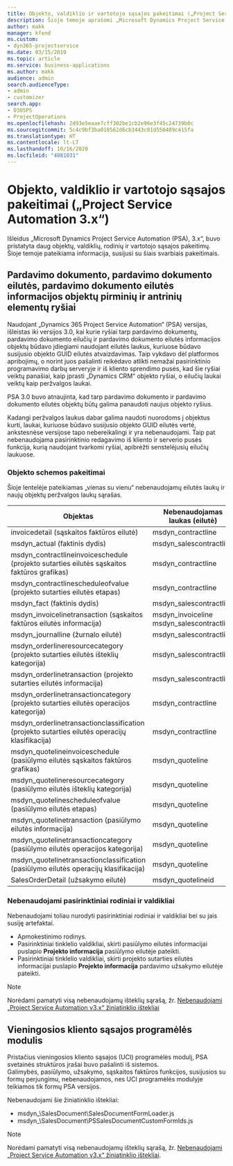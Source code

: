 ```yaml
---
title: Objekto, valdiklio ir vartotojo sąsajos pakeitimai („Project Service Automation 3.x“)
description: Šioje temoje aprašomi „Microsoft Dynamics Project Service Automation 3.x“ skirti sprendimo pakeitimai.
author: makk
manager: kfend
ms.custom:
- dyn365-projectservice
ms.date: 03/15/2019
ms.topic: article
ms.service: business-applications
ms.author: makk
audience: admin
search.audienceType:
- admin
- customizer
search.app:
- D365PS
- ProjectOperations
ms.openlocfilehash: 2d93e5eaae7cff302be1cb2e96e3f45c24739b0c
ms.sourcegitcommit: 5c4c9bf3ba018562d6cb3443c01d550489c415fa
ms.translationtype: HT
ms.contentlocale: lt-LT
ms.lasthandoff: 10/16/2020
ms.locfileid: "4081031"
---
```

# <a name="entity-control-and-user-interface-changes-project-service-automation-3x"></a>Objekto, valdiklio ir vartotojo sąsajos pakeitimai („Project Service Automation 3.x“)
Išleidus „Microsoft Dynamics Project Service Automation (PSA), 3.x“, buvo pristatyta daug objektų, valdiklių, rodinių ir vartotojo sąsajos pakeitimų. Šioje temoje pateikiama informacija, susijusi su šiais svarbiais pakeitimais.

## <a name="parent-child-relationships-for-sales-document-sales-document-line-sales-document-line-detail-entities"></a>Pardavimo dokumento, pardavimo dokumento eilutės, pardavimo dokumento eilutės informacijos objektų pirminių ir antrinių elementų ryšiai
Naudojant „Dynamics 365 Project Service Automation“ (PSA) versijas, išleistas iki versijos 3.0, kai kurie ryšiai tarp pardavimo dokumentų, pardavimo dokumento eilučių ir pardavimo dokumento eilutės informacijos objektų būdavo įdiegiami naudojant eilutės laukus, kuriuose būdavo susijusio objekto GUID eilutės atvaizdavimas. Taip vykdavo dėl platformos apribojimų, o norint juos pašalinti reikėdavo atlikti nemažai pasirinktinio programavimo darbų serveryje ir iš kliento sprendimo pusės, kad šie ryšiai veiktų panašiai, kaip įprasti „Dynamics CRM“ objekto ryšiai, o eilučių laukai veiktų kaip peržvalgos laukai.

PSA 3.0 buvo atnaujinta, kad tarp pardavimo dokumento ir pardavimo dokumento eilutės objektų būtų galima panaudoti naujus objekto ryšius.

Kadangi peržvalgos laukus dabar galima naudoti nuorodoms į objektus kurti, laukai, kuriuose būdavo susijusio objekto GUID eilutės vertė, ankstesnėse versijose tapo nebereikalingi ir yra nebenaudojami. Taip pat nebenaudojama pasirinktinio redagavimo iš kliento ir serverio pusės funkcija, kurią naudojant tvarkomi ryšiai, apibrėžti senstelėjusių eilučių laukuose.

### <a name="entity-schema-changes"></a>Objekto schemos pakeitimai
Šioje lentelėje pateikiamas „vienas su vienu“ nebenaudojamų eilutės laukų ir naujų objektų peržvalgos laukų sąrašas. 

 Objektas |   Nebenaudojamas laukas (eilutė) | Naujas laukas (peržvalga)
--- | --- | ---
invoicedetail (sąskaitos faktūros eilutė) |  msdyn_contractline |    msdyn_contractlineid
msdyn_actual (faktinis dydis) | msdyn_salescontractline |   msdyn_salescontractlineid
msdyn_contractlineinvoiceschedule (projekto sutarties eilutės sąskaitos faktūros grafikas) |    msdyn_contractline |    msdyn_contractlineid
msdyn_contractlinescheduleofvalue (projekto sutarties eilutės etapas) |   msdyn_contractline |    msdyn_contractlineid
msdyn_fact (faktinis dydis) | msdyn_salescontractline |   msdyn_salescontractlineid
msdyn_invoicelinetransaction (sąskaitos faktūros eilutės informacija) | msdyn_invoiceline <br> msdyn_salescontractline | msdyn_invoicelineid <br> msdyn_salescontractlineid
msdyn_journalline (žurnalo eilutė) |  msdyn_salescontractline |   msdyn_salescontractlineid
msdyn_orderlineresourcecategory (projekto sutarties eilutės išteklių kategorija) | msdyn_salescontractline |   msdyn_contractlineid
msdyn_orderlinetransaction (projekto sutarties eilutės informacija) | msdyn_salescontractline |   msdyn_salescontractlineid
msdyn_orderlinetransactioncategory (projekto sutarties eilutės operacijos kategorija) |   msdyn_contractline |    msdyn_contractlineid
msdyn_orderlinetransactionclassification (projekto sutarties eilutės operacijų klasifikacija) |   msdyn_contractline |    msdyn_contractlineid
msdyn_quotelineinvoiceschedule (pasiūlymo eilutės sąskaitos faktūros grafikas) |  msdyn_quoteline |   msdyn_quotelineid
msdyn_quotelineresourcecategory (pasiūlymo eilutės išteklių kategorija) |    msdyn_quoteline |   msdyn_quotelineid
msdyn_quotelinescheduleofvalue (pasiūlymo eilutės etapas) | msdyn_quoteline |   msdyn_quotelineid
msdyn_quotelinetransaction (pasiūlymo eilutės informacija) |    msdyn_quoteline |   msdyn_quotelineid
msdyn_quotelinetransactioncategory (pasiūlymo eilutės operacijos kategorija) |  msdyn_quoteline |   msdyn_quotelineid
msdyn_quotelinetransactionclassification (pasiūlymo eilutės operacijų klasifikacija) |  msdyn_quoteline |   msdyn_quotelineid
SalesOrderDetail (užsakymo eilutė) | msdyn_quotelineid | msdyn_quoteline 

### <a name="deprecated-custom-views-and-controls"></a>Nebenaudojami pasirinktiniai rodiniai ir valdikliai
Nebenaudojami toliau nurodyti pasirinktiniai rodiniai ir valdikliai bei su jais susiję artefaktai.

- Apmokestinimo rodinys.
- Pasirinktiniai tinklelio valdikliai, skirti pasiūlymo eilutės informacijai puslapio **Projekto informacija** pasiūlymo eilutėje pateikti.
- Pasirinktiniai tinklelio valdikliai, skirti projekto sutarties eilutės informacijai puslapio **Projekto informacija** pardavimo užsakymo eilutėje pateikti.

> [!NOTE]
> Norėdami pamatyti visą nebenaudojamų išteklių sąrašą, žr. [Nebenaudojami „Project Service Automation v3.x“ žiniatinklio ištekliai](../developer-guides/web-resources-deprecated-v3.x.md)

## <a name="unified-client-interface-app-module"></a>Vieningosios kliento sąsajos programėlės modulis
Pristačius vieningosios kliento sąsajos (UCI) programėlės modulį, PSA svetainės struktūros įrašai buvo pašalinti iš sistemos.  
Galimybės, pasiūlymo, užsakymo, sąskaitos faktūros funkcijos, susijusios su formų perjungimu, nebenaudojamos, nes UCI programėlės modulyje teikiamos tik formų PSA versijos.  

Nebenaudojami šie žiniatinklio ištekliai:

- msdyn_\SalesDocument\SalesDocumentFormLoader.js
- msdyn_\SalesDocument\PSSalesDocumentCustomFormIds.js

> [!NOTE]
> Norėdami pamatyti visą nebenaudojamų išteklių sąrašą, žr. [Nebenaudojami „Project Service Automation v3.x“ žiniatinklio ištekliai](../developer-guides/web-resources-deprecated-v3.x.md).


